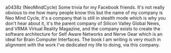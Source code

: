 a0438z
(NeoMindCycle)
Some trivia for my Facebook friends. It's not really obvious to me how many people know this but the name of my company is Neo Mind Cycle, it's a company that is still in stealth mode which is why you don't hear about it, it's the parent company of Silicon Valley Global News, and VRMA Virtual Reality Magazine, and the company exists to create the software architecture for Self Aware Networks and Nerve Gear which is an ideal for Brain Computer Interfaces. The book I am writing is very much in alignment with the work I've dedicated my life to doing, via this company.

